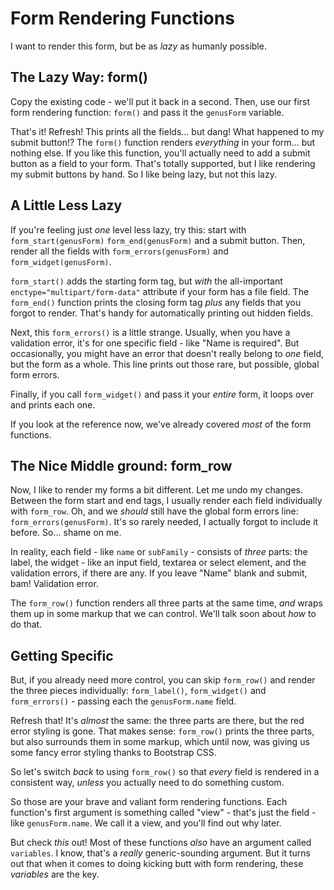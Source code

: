 # Form Rendering Functions

I want to render this form, but be as *lazy* as humanly possible.

## The Lazy Way: form()

Copy the existing code - we'll put it back in a second. Then, use our first form
rendering function: `form()` and pass it the `genusForm` variable.

That's it! Refresh! This prints all the fields... but dang! What happened to my submit
button!? The `form()` function renders *everything* in your form... but nothing else.
If you like this function, you'll actually need to add a submit button as a field
to your form. That's totally supported, but I like rendering my submit buttons by
hand. So I like being lazy, but not this lazy.

## A Little Less Lazy

If you're feeling just *one* level less lazy, try this: start with `form_start(genusForm)`
`form_end(genusForm)` and a submit button. Then, render all the fields with
`form_errors(genusForm)` and `form_widget(genusForm)`.

`form_start()` adds the starting form tag, but *with* the all-important
`enctype="multipart/form-data"` attribute if your form has a file field. The
`form_end()` function prints the closing form tag *plus* any fields that you forgot
to render. That's handy for automatically printing out hidden fields.

Next, this `form_errors()` is a little strange. Usually, when you have a validation
error, it's for one specific field - like "Name is required". But occasionally, you
might have an error that doesn't really belong to *one* field, but the form as a
whole. This line prints out those rare, but possible, global form errors.

Finally, if you call `form_widget()` and pass it your *entire* form, it loops over
and prints each one.

If you look at the reference now, we've already covered *most* of the form functions.

## The Nice Middle ground: form_row

Now, I like to render my forms a bit different. Let me undo my changes. Between the
form start and end tags, I usually render each field individually with `form_row`.
Oh, and we *should* still have the global form errors line: `form_errors(genusForm)`.
It's so rarely needed, I actually forgot to include it before. So... shame on me.

In reality, each field - like `name` or `subFamily` - consists of *three* parts:
the label, the widget - like an input field, textarea or select element, and the
validation errors, if there are any. If you leave "Name" blank and submit, bam!
Validation error.

The `form_row()` function renders all three parts at the same time, *and* wraps them
up in some markup that we can control. We'll talk soon about *how* to do that.

## Getting Specific

But, if you already need more control, you can skip `form_row()` and render the three
pieces individually: `form_label()`, `form_widget()` and `form_errors()` - passing
each the `genusForm.name` field.

Refresh that! It's *almost* the same: the three parts are there, but the red error
styling is gone. That makes sense: `form_row()` prints the three parts, but also
surrounds them in some markup, which until now, was giving us some fancy error styling
thanks to Bootstrap CSS.

So let's switch *back* to using `form_row()` so that *every* field is rendered in
a consistent way, *unless* you actually need to do something custom.

So those are your brave and valiant form rendering functions. Each function's first
argument is something called "view" - that's just the field - like `genusForm.name`.
We call it a view, and you'll find out why later.

But check *this* out! Most of these functions *also* have an argument called `variables`.
I know, that's a *really* generic-sounding argument. But it turns out that when it
comes to doing kicking butt with form rendering, these *variables* are the key.

